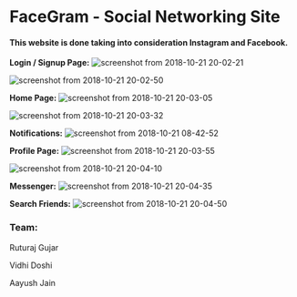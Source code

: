 # FaceGram - Social Networking Site
#### This website is done taking into consideration Instagram and Facebook.

**Login / Signup Page:**
![screenshot from 2018-10-21 20-02-21](https://user-images.githubusercontent.com/25198226/47268298-ce5a2a80-d56c-11e8-8025-6d22e60bed24.png)

![screenshot from 2018-10-21 20-02-50](https://user-images.githubusercontent.com/25198226/47268299-ce5a2a80-d56c-11e8-8f35-685085b3c7ef.png)


**Home Page:**
![screenshot from 2018-10-21 20-03-05](https://user-images.githubusercontent.com/25198226/47268300-ce5a2a80-d56c-11e8-99b9-42e2ab106ded.png)

![screenshot from 2018-10-21 20-03-32](https://user-images.githubusercontent.com/25198226/47268301-cef2c100-d56c-11e8-897e-e4f7f7365369.png)


**Notifications:**
![screenshot from 2018-10-21 08-42-52](https://user-images.githubusercontent.com/25198226/47268335-28f38680-d56d-11e8-88f5-57150c59284a.png)


**Profile Page:**
![screenshot from 2018-10-21 20-03-55](https://user-images.githubusercontent.com/25198226/47268302-cef2c100-d56c-11e8-83ab-4b4d5b43185f.png)

![screenshot from 2018-10-21 20-04-10](https://user-images.githubusercontent.com/25198226/47268303-cef2c100-d56c-11e8-852d-eaf91a974fcb.png)


**Messenger:**
![screenshot from 2018-10-21 20-04-35](https://user-images.githubusercontent.com/25198226/47268305-cf8b5780-d56c-11e8-90af-87fe589ad6a7.png)


**Search Friends:**
![screenshot from 2018-10-21 20-04-50](https://user-images.githubusercontent.com/25198226/47268306-cf8b5780-d56c-11e8-85af-b2d6171f00ab.png)


### Team:
Ruturaj Gujar

Vidhi Doshi

Aayush Jain
